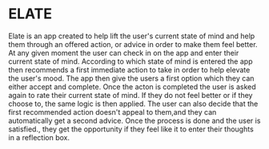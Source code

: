 # ELATE

Elate is an app created to help lift the user's current state of mind and help them through an offered action, or advice in order to make them feel better.
At any given moment the user can check in on the app and enter their current state of mind. According to which state of mind is entered the app then recommends a first immediate action to take in order to help elevate the user's mood.
The app then give the users a first option which they can either accept and complete. Once the acton is completed the user is asked again to rate their current state of mind. If they do not feel better or if they choose to, the same logic is then applied.
The user can also decide that the first recommended action doesn't appeal to them,and they can automatically get a second advice.
Once the process is done and the user is satisfied., they get the opportunity if they feel like it to enter their thoughts in a reflection box.